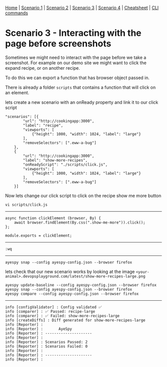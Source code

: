[Home](README.md) | 
[Scenario 1](scenario1.md) |
[Scenario 2](scenario2.md) |
[Scenario 3](scenario3.md) |
[Scenario 4](scenario4.md) |
[Cheatsheet](cheatsheet.md) |
[CLI commands](cli-commands.md) 


# Scenario 3 - Interacting with the page before screenshots

Sometimes we might need to interact with the page before we take a screenshot. 
For example on our demo site we might want to click the expand recipe, or on another recipe.

To do this we can export a function that has browser object passed in. 

There is already a folder `scripts` that contains a function that will click on an element.

lets create a new scenario with an onReady property and link it to our click script

    "scenarios": [{
            "url": "http://cookingapp:3000",
            "label": "recipe",
            "viewports": [
                {"height": 1000, "width": 1024, "label": "large"}
            ],
            "removeSelectors": [".eww-a-bug"]
        },
        {
            "url": "http://cookingapp:3000",
            "label": "show-more-recipes",
            "onReadyScript": "./scripts/click.js",
            "viewports": [
                {"height": 1000, "width": 1024, "label": "large"}
            ],
            "removeSelectors": [".eww-a-bug"]
        }]


Now lets change our click script to click on the recipe show me more button

    vi scripts/click.js
--------------
    async function clickElement (browser, By) {
        await browser.findElement(By.css(".show-me-more")).click();
    };

    module.exports = clickElement;
---------------
    :wq

--------------
    ayespy snap --config ayespy-config.json --browser firefox 


lets check that our new scenario works by looking at the image 
`<your-animal>.devopsplayground.com/latest/show-more-recipes-large.png`

    ayespy update-baseline --config ayespy-config.json --browser firefox
    ayespy snap --config ayespy-config.json --browser firefox 
    ayespy compare --config ayespy-config.json --browser firefox 

-------

    info [configValidator] : Config validated ✅
    info [comparer] : ✅ Passed: recipe-large
    info [comparer] : ✅ Failed: show-more-recipes-large
    info [createDiffs] : Diff generated for show-more-recipes-large
    info [Reporter] :
    info [Reporter] :       AyeSpy
    info [Reporter] : ---------------------
    info [Reporter] :
    info [Reporter] : Scenarios Passed: 2
    info [Reporter] : Scenarios Failed: 0
    info [Reporter] :
    info [Reporter] : ---------------------
    info [Reporter] :
